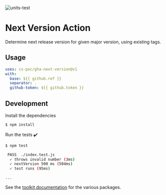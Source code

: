 ![units-test](https://github.com/cs-poc/gha-next-version/workflows/units-test/badge.svg)

# Next Version Action

Determine next release version for given major version, using existing tags.

## Usage

```yaml
uses: cs-poc/gha-next-version@v1
with:
  base: ${{ github.ref }}
  separator: .
  github-token: ${{ github.token }}
```

## Development

Install the dependencies  
```bash
$ npm install
```

Run the tests :heavy_check_mark:  
```bash
$ npm test

 PASS  ./index.test.js
  ✓ throws invalid number (3ms)
  ✓ nextVersion 500 ms (504ms)
  ✓ test runs (95ms)

...
```

See the [toolkit documentation](https://github.com/actions/toolkit/blob/master/README.md#packages) for the various packages.
